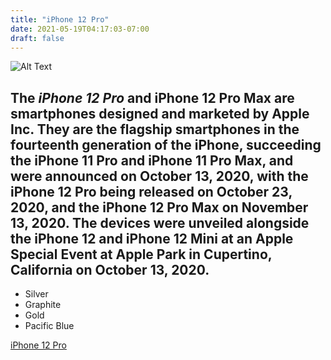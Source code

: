 ```yaml
---
title: "iPhone 12 Pro"
date: 2021-05-19T04:17:03-07:00
draft: false
---
```


![Alt Text](https://upload.wikimedia.org/wikipedia/commons/thumb/3/3e/IPhone_12_Pro_Gold.svg/220px-IPhone_12_Pro_Gold.svg.png) 

## The ___iPhone 12 Pro___ and iPhone 12 Pro Max are smartphones designed and marketed by Apple Inc. They are the flagship smartphones in the fourteenth generation of the iPhone, succeeding the iPhone 11 Pro and iPhone 11 Pro Max, and were announced on October 13, 2020, with the iPhone 12 Pro being released on October 23, 2020, and the iPhone 12 Pro Max on November 13, 2020. The devices were unveiled alongside the iPhone 12 and iPhone 12 Mini at an Apple Special Event at Apple Park in Cupertino, California on October 13, 2020.

* Silver 
* Graphite 
 * Gold
 * Pacific Blue


[iPhone 12 Pro](https://en.wikipedia.org/wiki/IPhone_12_Pro)
